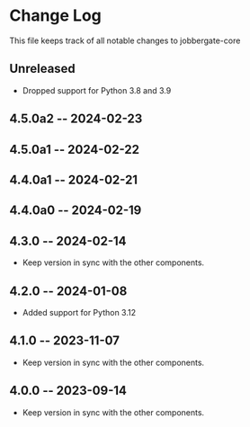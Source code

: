 # Change Log

This file keeps track of all notable changes to jobbergate-core

## Unreleased

- Dropped support for Python 3.8 and 3.9

## 4.5.0a2 -- 2024-02-23

## 4.5.0a1 -- 2024-02-22

## 4.4.0a1 -- 2024-02-21

## 4.4.0a0 -- 2024-02-19

## 4.3.0 -- 2024-02-14

- Keep version in sync with the other components.

## 4.2.0 -- 2024-01-08

- Added support for Python 3.12

## 4.1.0 -- 2023-11-07

- Keep version in sync with the other components.

## 4.0.0 -- 2023-09-14

- Keep version in sync with the other components.
